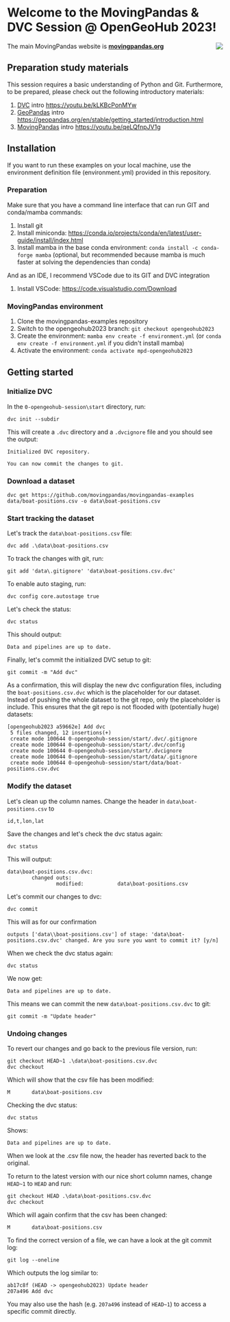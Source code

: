 # Welcome to the MovingPandas & DVC Session @ OpenGeoHub 2023!

<img align="right" src="https://movingpandas.github.io/movingpandas/assets/img/movingpandas.png">

The main MovingPandas website is **[movingpandas.org](http://movingpandas.org)**

## Preparation study materials

This session requires a basic understanding of Python and Git. Furthermore, to be prepared, please check out the following introductory materials:

1. [DVC](dvc.org/) intro https://youtu.be/kLKBcPonMYw 
1. [GeoPandas](https://geopandas.org) intro https://geopandas.org/en/stable/getting_started/introduction.html
2. [MovingPandas](http://movingpandas.org) intro https://youtu.be/qeLQfnpJV1g

## Installation 

If you want to run these examples on your local machine, use the environment definition file (environment.yml) provided in this repository.

### Preparation 

Make sure that you have a command line interface that can run GIT and conda/mamba commands: 

1. Install git
1. Install miniconda: https://conda.io/projects/conda/en/latest/user-guide/install/index.html 
1. Install mamba in the base conda environment: `conda install -c conda-forge mamba` (optional, but recommended because mamba is much faster at solving the dependencies than conda)

And as an IDE, I recommend VSCode due to its GIT and DVC integration

1. Install VSCode: https://code.visualstudio.com/Download 

### MovingPandas environment

1. Clone the movingpandas-examples repository
1. Switch to the opengeohub2023 branch: `git checkout opengeohub2023`
1. Create the environment: `mamba env create -f environment.yml` (or `conda env create -f environment.yml` if you didn't install mamba)
1. Activate the environment: `conda activate mpd-opengeohub2023`


## Getting started

### Initialize DVC 

In the ``0-opengeohub-session\start`` directory, run:

```
dvc init --subdir
```

This will create a ``.dvc`` directory and a ``.dvcignore`` file and you should see the output:

```
Initialized DVC repository.

You can now commit the changes to git.
```


### Download a dataset

```
dvc get https://github.com/movingpandas/movingpandas-examples data/boat-positions.csv -o data\boat-positions.csv
```

### Start tracking the dataset

Let's track the ``data\boat-positions.csv`` file: 

```
dvc add .\data\boat-positions.csv
```

To track the changes with git, run:

```
git add 'data\.gitignore' 'data\boat-positions.csv.dvc'
```

To enable auto staging, run:

```
dvc config core.autostage true
```

Let's check the status:

```
dvc status
```

This should output:

```
Data and pipelines are up to date.
```

Finally, let's commit the initialized DVC setup to git:

```
git commit -m "Add dvc"
```

As a confirmation, this will display the new dvc configuration files, including the `boat-positions.csv.dvc` which is the placeholder for our dataset. Instead of pushing the whole dataset to the git repo, only the placeholder is include. This ensures that the git repo is not flooded with (potentially huge) datasets: 

```
[opengeohub2023 a59662e] Add dvc
 5 files changed, 12 insertions(+)
 create mode 100644 0-opengeohub-session/start/.dvc/.gitignore
 create mode 100644 0-opengeohub-session/start/.dvc/config
 create mode 100644 0-opengeohub-session/start/.dvcignore
 create mode 100644 0-opengeohub-session/start/data/.gitignore
 create mode 100644 0-opengeohub-session/start/data/boat-positions.csv.dvc
```



### Modify the dataset

Let's clean up the column names. Change the header in ``data\boat-positions.csv`` to 

```
id,t,lon,lat
```

Save the changes and let's check the dvc status again: 

```
dvc status
```

This will output:
```
data\boat-positions.csv.dvc:
        changed outs:
                modified:           data\boat-positions.csv
```

Let's commit our changes to dvc:

```
dvc commit
```

This will as for our confirmation

```
outputs ['data\\boat-positions.csv'] of stage: 'data\boat-positions.csv.dvc' changed. Are you sure you want to commit it? [y/n] 
```

When we check the dvc status again:

```
dvc status
```

We now get:

```
Data and pipelines are up to date.
```

This means we can commit the new ``data\boat-positions.csv.dvc`` to git:

```
git commit -m "Update header"
```

### Undoing changes 

To revert our changes and go back to the previous file version, run:

```
git checkout HEAD~1 .\data\boat-positions.csv.dvc
dvc checkout
```

Which will show that the csv file has been modified:

```
M       data\boat-positions.csv
```

Checking the dvc status:

```
dvc status
```

Shows:

```
Data and pipelines are up to date.
```

When we look at the .csv file now, the header has reverted back to the original.

To return to the latest version with our nice short column names, change `HEAD~1` to `HEAD` and run:

```
git checkout HEAD .\data\boat-positions.csv.dvc
dvc checkout
```

Which will again confirm that the csv has been changed:

```
M       data\boat-positions.csv
```

To find the correct version of a file, we can have a look at the git commit log: 

```
git log --oneline
```

Which outputs the log similar to: 

```
ab17c8f (HEAD -> opengeohub2023) Update header
207a496 Add dvc
```

You may also use the hash (e.g. `207a496` instead of `HEAD~1`) to access a specific commit directly. 


